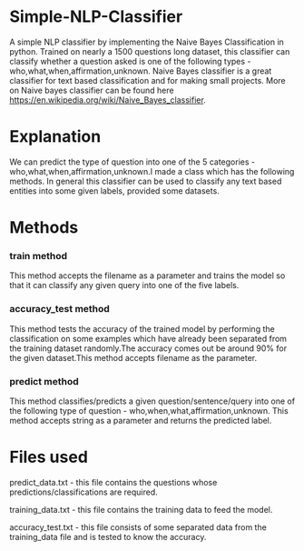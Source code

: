 # Simple-NLP-Classifier
A simple NLP classifier by implementing the Naive Bayes Classification in python. Trained on nearly a 1500 questions long dataset, this classifier can classify whether a question asked is one of the following types - who,what,when,affirmation,unknown.
Naive Bayes classifier is a great classifier for text based classification and for making small projects. More on Naive bayes classifier can be found here https://en.wikipedia.org/wiki/Naive_Bayes_classifier.

# Explanation
We can predict the type of question into one of the 5 categories - who,what,when,affirmation,unknown.I made a class which has the following methods. In general this classifier can be used to classify any text based entities into some given labels, provided some datasets.

# Methods

### train method
This method accepts the filename as a parameter and trains the model so that it can classify any given query into one of the five labels.

### accuracy_test method
This method tests the accuracy of the trained model by performing the classification on some examples which have already been separated from the training dataset randomly.The accuracy comes out be around 90% for the given dataset.This method accepts filename as the parameter.

### predict method
This method classifies/predicts a given question/sentence/query into one of the following type of question - who,when,what,affirmation,unknown. This method accepts string as a parameter and returns the predicted label.

# Files used
predict_data.txt - this file contains the questions whose predictions/classifications are required.

training_data.txt - this file contains the training data to feed the model.

accuracy_test.txt - this file consists of some separated data from the training_data file and is tested to know the accuracy.
